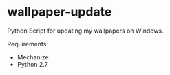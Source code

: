 # wallpaper-update
Python Script for updating my wallpapers on Windows. 

Requirements:
- Mechanize
- Python 2.7
